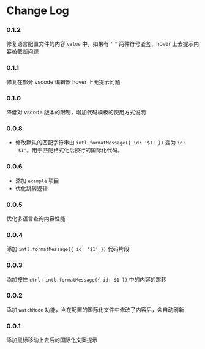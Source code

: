 # Change Log

### 0.1.2

修复语言配置文件的内容 `value` 中，如果有 `'` `"` 两种符号嵌套，hover 上去提示内容被截断问题


### 0.1.1

修复在部分 vscode 编辑器 hover 上无提示问题


### 0.1.0

降低对 vscode 版本的限制，增加代码模板的使用方式说明

### 0.0.8

- 修改默认的匹配字符串由 `intl.formatMessage({ id: '$1' })` 变为 `id: '$1'`。用于匹配格式化后换行的国际化代码。

### 0.0.6

- 添加 `example` 项目
- 优化跳转逻辑

### 0.0.5

优化多语言查询内容性能

### 0.0.4

添加 `intl.formatMessage({ id: '$1' })` 代码片段

### 0.0.3

添加按住 `ctrl`+ `intl.formatMessage({ id: $1 })` 中的内容的跳转
### 0.0.2

添加 `watchMode` 功能，当在配置的国际化文件中修改了内容后，会自动刷新

### 0.0.1

添加鼠标移动上去后的国际化文案提示

